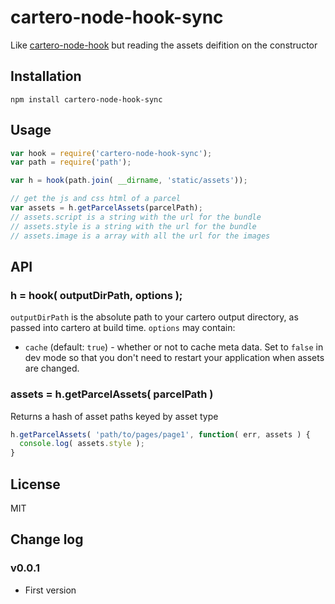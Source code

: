cartero-node-hook-sync
======================
Like [cartero-node-hook](https://github.com/rotundasoftware/cartero-node-hook) but reading the assets deifition on the constructor



## Installation
```
npm install cartero-node-hook-sync
```

## Usage

```javascript
var hook = require('cartero-node-hook-sync');
var path = require('path');

var h = hook(path.join( __dirname, 'static/assets'));

// get the js and css html of a parcel
var assets = h.getParcelAssets(parcelPath);
// assets.script is a string with the url for the bundle
// assets.style is a string with the url for the bundle
// assets.image is a array with all the url for the images
```

## API

### h = hook( outputDirPath, options );

`outputDirPath` is the absolute path to your cartero output directory, as passed into cartero at build time. `options` may contain:

* `cache` (default: `true`) - whether or not to cache meta data. Set to `false` in dev mode so that you don't need to restart your application when assets are changed.

### assets = h.getParcelAssets( parcelPath )

Returns a hash of asset paths keyed by asset type

```javascript
h.getParcelAssets( 'path/to/pages/page1', function( err, assets ) {
  console.log( assets.style );
}
```

## License

MIT

## Change log

### v0.0.1

* First version